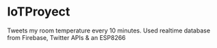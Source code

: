 # IoTProyect
Tweets my room temperature every 10 minutes. Used realtime database from Firebase, Twitter APIs &amp; an ESP8266
